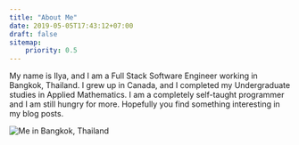 ```yaml
---
title: "About Me"
date: 2019-05-05T17:43:12+07:00
draft: false
sitemap: 
    priority: 0.5
---
```


My name is Ilya, and I am a Full Stack Software Engineer working in Bangkok, Thailand. I grew up in Canada, and I completed my Undergraduate studies in Applied Mathematics. I am a completely self-taught programmer and I am still hungry for more. Hopefully you find something interesting in my blog posts.

<p>
    <img alt="Me in Bangkok, Thailand" src="../posts/img/about-me/self-in-thailand.jpg">
</p>